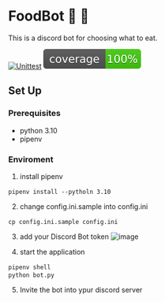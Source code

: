 # FoodBot 🍔 :fries:

This is a discord bot for choosing what to eat.

[![Unittest](https://github.com/auyu0408/FoodBot/actions/workflows/Unittest.yml/badge.svg)](https://github.com/auyu0408/FoodBot/actions/workflows/Unittest.yml) [![Coverage](https://github.com/auyu0408/FoodBot/blob/main/coverage.svg)](https://github.com/auyu0408/FoodBot/blob/main/coverage.svg)

## Set Up
### Prerequisites
- python 3.10
- pipenv
### Enviroment
1. install pipenv
```
pipenv install --pytholn 3.10
```

2. change config.ini.sample into config.ini
```
cp config.ini.sample config.ini
```

3. add your Discord Bot token
![image](https://github.com/auyu0408/FoodBot/assets/73648626/167225af-76b4-417c-98a2-f4559a19e982)

4. start the application
```
pipenv shell
python bot.py
```

5. Invite the bot into ypur discord server
